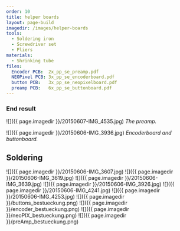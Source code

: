 ```yaml
---
order: 10
title: helper boards
layout: page-build
imagedir: /images/helper-boards
tools:
  - Soldering iron
  - Screwdriver set
  - Pliers
materials:
  - Shrinking tube
files:
  Encoder PCB:  2x_pp_se_preamp.pdf
  NEOPixel PCB: 3x_pp_se_encoderboard.pdf
  button PCB:   3x_pp_se_neopixelboard.pdf
  preamp PCB:   6x_pp_se_buttonboard.pdf
---
```


### End result

![]({{ page.imagedir }}/20150607-IMG_4535.jpg)
*The preamp.*

![]({{ page.imagedir }}/20150606-IMG_3936.jpg)
*Encoderboard and buttonboard.*


## Soldering

![]({{ page.imagedir }}/20150606-IMG_3607.jpg)
![]({{ page.imagedir }}/20150606-IMG_3619.jpg)
![]({{ page.imagedir }}/20150606-IMG_3639.jpg)
![]({{ page.imagedir }}/20150606-IMG_3926.jpg)
![]({{ page.imagedir }}/20150606-IMG_4241.jpg)
![]({{ page.imagedir }}/20150606-IMG_4253.jpg)
![]({{ page.imagedir }}/buttons_bestueckung.png)
![]({{ page.imagedir }}/encoder_bestueckung.png)
![]({{ page.imagedir }}/neoPIX_bestueckung.png)
![]({{ page.imagedir }}/preAmp_bestueckung.png)
